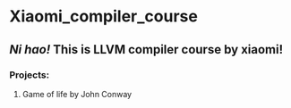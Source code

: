 # Xiaomi_compiler_course
## *Ni hao!* This is LLVM compiler course by xiaomi!

### Projects:
1. Game of life by John Conway
